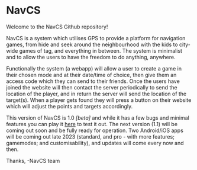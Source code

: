 # NavCS
Welcome to the NavCS Github repository!

NavCS is a system which utilises GPS to provide a platform for navigation games, from hide and seek around the neighbourhood with the kids to city-wide games of tag, and everything in between. The system is minimalist and to allow the users to have the freedom to do anything, anywhere.

Functionally the system (a webapp) will allow a user to create a game in their chosen mode and at their date/time of choice, then give them an access code which they can send to their friends. Once the users have joined the website will then contact the server periodically to send the location of the player, and in return the server will send the location of the target(s). When a player gets found they will press a button on their website which will adjust the points and targets accordingly.

This version of NavCS is 1.0 _[beta]_ and while it has a few bugs and minimal features you can play it [here](https://navcs.azurewebsites.net) to test it out. The next version (1.1) will be coming out soon and be fully ready for operation. Two Android/iOS apps will be coming out late 2023 (standard, and pro - with more features; gamemodes; and customisability), and updates will come every now and then.

Thanks, -NavCS team
